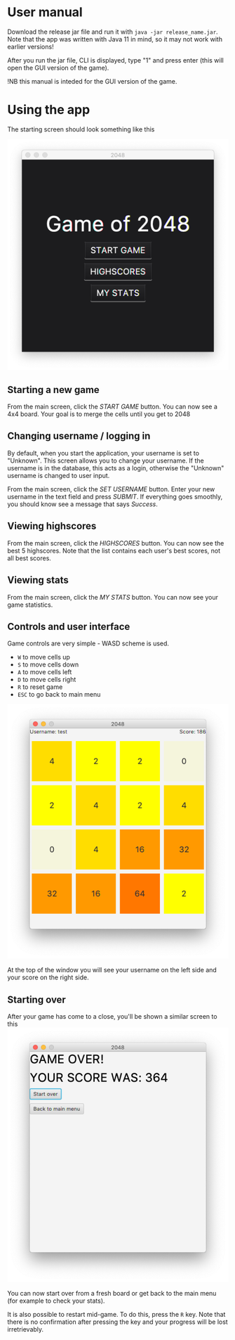 # User manual
Download the release jar file and run it with `java -jar release_name.jar`. Note that the app was written with Java 11 in mind, so it may not work with earlier versions! 

After you run the jar file, CLI is displayed, type "1" and press enter (this will open the GUI version of the game). 

!NB this manual is inteded for the GUI version of the game.

# Using the app
The starting screen should look something like this

![main_menu](https://raw.githubusercontent.com/yusifsalam/ot-harjoitustyo/master/documentation/images/main_menu.png)

## Starting a new game
From the main screen, click the *START GAME* button. You can now see a 4x4 board. Your goal is to merge the cells until you get to 2048


## Changing username / logging in
By default, when you start the application, your username is set to "Unknown". This screen allows you to change your username. If the username is in the database, this acts as a login, otherwise the "Unknown" username is changed to user input. 

From the main screen, click the *SET USERNAME* button. Enter your new username in the text field and press *SUBMIT*. If everything goes smoothly, you should know see a message that says _Success_. 

## Viewing highscores
From the main screen, click the *HIGHSCORES* button. You can now see the best 5 highscores. Note that the list contains each user's best scores, not all best scores.

## Viewing stats
From the main screen, click the *MY STATS* button. You can now see your game statistics. 

## Controls and user interface
Game controls are very simple - WASD scheme is used. 
- `W` to move cells up
- `S` to move cells down
- `A` to move cells left
- `D` to move cells right
- `R` to reset game
- `ESC` to go back to main menu

![game_board](https://raw.githubusercontent.com/yusifsalam/ot-harjoitustyo/master/documentation/images/game_board.png)

At the top of the window you will see your username on the left side and your score on the right side.

## Starting over
After your game has come to a close, you'll be shown a similar screen to this
![game_over](https://raw.githubusercontent.com/yusifsalam/ot-harjoitustyo/master/documentation/images/game_over.png)

You can now start over from a fresh board or get back to the main menu (for example to check your stats). 

It is also possible to restart mid-game. To do this, press the `R` key. Note that there is no confirmation after pressing the key and your progress will be lost irretrievably. 
